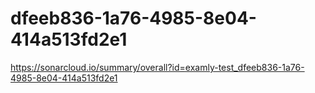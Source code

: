 # dfeeb836-1a76-4985-8e04-414a513fd2e1
https://sonarcloud.io/summary/overall?id=examly-test_dfeeb836-1a76-4985-8e04-414a513fd2e1
